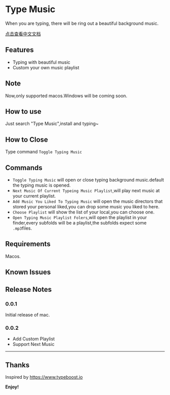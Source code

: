 # Type Music

When you are typing, there will be ring out a beautiful background music.

[点击查看中文文档](https://github.com/xiaomingplus/type-music/blob/feature/theme-support/README-CN.md)

## Features

- Typing with beautiful music
- Custom your own music playlist

## Note

Now,only supported macos.Windows will be coming soon.

## How to use

Just search "Type Music",install and typing~

## How to Close

Type command ```Toggle Typing Music```

## Commands

- ```Toggle Typing Music``` will open or close typing background music.default the typing music is opened.
- ```Next Music Of Current Typeing Music Playlist```,will play next music at your current playlist.
- ```Add Music You Liked To Typing Music``` will open the music directors that stored your personal liked,you can drop some music you liked to here.
- ```Choose Playlist``` will show the list of your local,you can choose one.
- ```Open Typing Music Playlist Folers```,will open the playlist in your finder,every subfolds will be a playlist,the subfolds expect some ```.mp3```files.

## Requirements

Macos.

## Known Issues

## Release Notes

### 0.0.1

Initial release of mac.

### 0.0.2

- Add Custom Playlist
- Support Next Music
-----------------------------------------------------------------------------------------------------------

## Thanks

Inspired by <https://www.typeboost.io>

**Enjoy!**